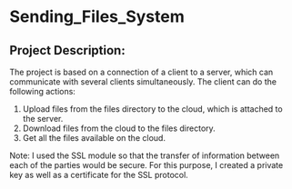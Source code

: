# Sending_Files_System

##  Project Description:

The project is based on a connection of a client to a server, which can communicate with several clients simultaneously. 
The client can do the following actions:

1. Upload files from the files directory to the cloud, which is attached to the server.
2. Download files from the cloud to the files directory.
3. Get all the files available on the cloud.


Note: I used the SSL module so that the transfer of information between each of the parties would be secure. For this purpose, I created a private key as well as a certificate for the SSL protocol.

